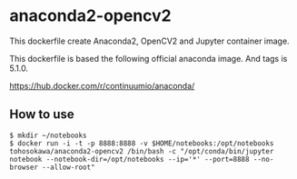# anaconda2-opencv2

This dockerfile create Anaconda2, OpenCV2 and Jupyter container image.

This dockerfile is based the following official anaconda image. And tags is 5.1.0.

https://hub.docker.com/r/continuumio/anaconda/

## How to use

```
$ mkdir ~/notebooks
$ docker run -i -t -p 8888:8888 -v $HOME/notebooks:/opt/notebooks tohosokawa/anaconda2-opencv2 /bin/bash -c "/opt/conda/bin/jupyter notebook --notebook-dir=/opt/notebooks --ip='*' --port=8888 --no-browser --allow-root"
```
